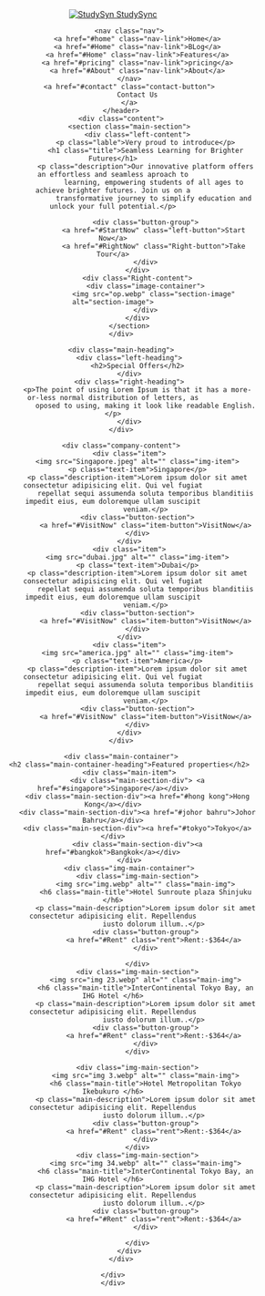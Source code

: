 <!DOCTYpE html>
<html lang="en">

<head>
    <meta charset="UTF-8">
    <meta name="viewport" content="width=device-width, initial-scale=1.0">
    <title>StudySync</title>
    <link rel="stylesheet" href="style.css">
</head>

<body>
    <div class="header">
        <header class="header-content">
            <a href="#" class="logo">
                <img src="StudySyn.svg" alt="StudySyn" class="logo-icon">
                <span class="logo-text">StudySync</span>
            </a>

            <nav class="nav">
                <a href="#home" class="nav-link">Home</a>
                <a href="#Home" class="nav-link">BLog</a>
                <a href="#Home" class="nav-link">Features</a>
                <a href="#pricing" class="nav-link">pricing</a>
                <a href="#About" class="nav-link">About</a>
            </nav>
            <a href="#contact" class="contact-button">
                Contact Us
            </a>
        </header>
        <div class="content">
            <section class="main-section">
                <div class="left-content">
                    <p class="lable">Very proud to introduce</p>
                    <h1 class="title">Seamless Learning for Brighter Futures</h1>
                    <p class="description">Our innovative platform offers an effortless and seamless aproach to
                        learning, empowering students of all ages to achieve brighter futures. Join us on a
                        transformative journey to simplify education and unlock your full potential.</p>

                    <div class="button-group">
                        <a href="#StartNow" class="left-button">Start Now</a>
                        <a href="#RightNow" class="Right-button">Take Tour</a>
                    </div>
                </div>
                <div class="Right-content">
                    <div class="image-container">
                        <img src="op.webp" class="section-image" alt="section-image">
                    </div>
                </div>
            </section>
        </div>

        <div class="main-heading">
            <div class="left-heading">
                <h2>Special Offers</h2>
            </div>
            <div class="right-heading">
                <p>The point of using Lorem Ipsum is that it has a more-or-less normal distribution of letters, as
                    oposed to using, making it look like readable English.</p>
            </div>
        </div>

        <div class="company-content">
            <div class="item">
                <img src="Singapore.jpeg" alt="" class="img-item">
                <p class="text-item">Singapore</p>
                <p class="description-item">Lorem ipsum dolor sit amet consectetur adipisicing elit. Qui vel fugiat
                    repellat sequi assumenda soluta temporibus blanditiis impedit eius, eum doloremque ullam suscipit
                    veniam.</p>
                <div class="button-section">
                    <a href="#VisitNow" class="item-button">VisitNow</a>
                </div>
            </div>
            <div class="item">
                <img src="dubai.jpg" alt="" class="img-item">
                <p class="text-item">Dubai</p>
                <p class="description-item">Lorem ipsum dolor sit amet consectetur adipisicing elit. Qui vel fugiat
                    repellat sequi assumenda soluta temporibus blanditiis impedit eius, eum doloremque ullam suscipit
                    veniam.</p>
                <div class="button-section">
                    <a href="#VisitNow" class="item-button">VisitNow</a>
                </div>
            </div>
            <div class="item">
                <img src="america.jpg" alt="" class="img-item">
                <p class="text-item">America</p>
                <p class="description-item">Lorem ipsum dolor sit amet consectetur adipisicing elit. Qui vel fugiat
                    repellat sequi assumenda soluta temporibus blanditiis impedit eius, eum doloremque ullam suscipit
                    veniam.</p>
                <div class="button-section">
                    <a href="#VisitNow" class="item-button">VisitNow</a>
                </div>
            </div>
        </div>

        <div class="main-container">
            <h2 class="main-container-heading">Featured properties</h2>
            <div class="main-item">
                <div class="main-section-div"> <a href="#singapore">Singapore</a></div>
                <div class="main-section-div"><a href="#hong kong">Hong Kong</a></div>
                <div class="main-section-div"><a href="#johor bahru">Johor Bahru</a></div>
                <div class="main-section-div"><a href="#tokyo">Tokyo</a></div>
                <div class="main-section-div"><a href="#bangkok">Bangkok</a></div>
            </div>
            <div class="img-main-container">
                <div class="img-main-section">
                    <img src="img.webp" alt="" class="main-img">
                    <h6 class="main-title">Hotel Sunroute plaza Shinjuku </h6>
                    <p class="main-description">Lorem ipsum dolor sit amet consectetur adipisicing elit. Repellendus
                        iusto dolorum illum..</p>
                    <div class="button-group">
                        <a href="#Rent" class="rent">Rent:-$364</a>
                    </div>

                </div>
                <div class="img-main-section">
                    <img src="img 23.webp" alt="" class="main-img">
                    <h6 class="main-title">InterContinental Tokyo Bay, an IHG Hotel </h6>
                    <p class="main-description">Lorem ipsum dolor sit amet consectetur adipisicing elit. Repellendus
                        iusto dolorum illum..</p>
                    <div class="button-group">
                        <a href="#Rent" class="rent">Rent:-$364</a>
                    </div>
                </div>

                <div class="img-main-section">
                    <img src="img 3.webp" alt="" class="main-img">
                    <h6 class="main-title">Hotel Metropolitan Tokyo Ikebukuro </h6>
                    <p class="main-description">Lorem ipsum dolor sit amet consectetur adipisicing elit. Repellendus
                        iusto dolorum illum..</p>
                    <div class="button-group">
                        <a href="#Rent" class="rent">Rent:-$364</a>
                    </div>
                </div>
                <div class="img-main-section">
                    <img src="img 34.webp" alt="" class="main-img">
                    <h6 class="main-title">InterContinental Tokyo Bay, an IHG Hotel </h6>
                    <p class="main-description">Lorem ipsum dolor sit amet consectetur adipisicing elit. Repellendus
                        iusto dolorum illum..</p>
                    <div class="button-group">
                        <a href="#Rent" class="rent">Rent:-$364</a>
                    </div>

                </div>
            </div>
        </div>

    </div>
    </div>
</body>

</html>
